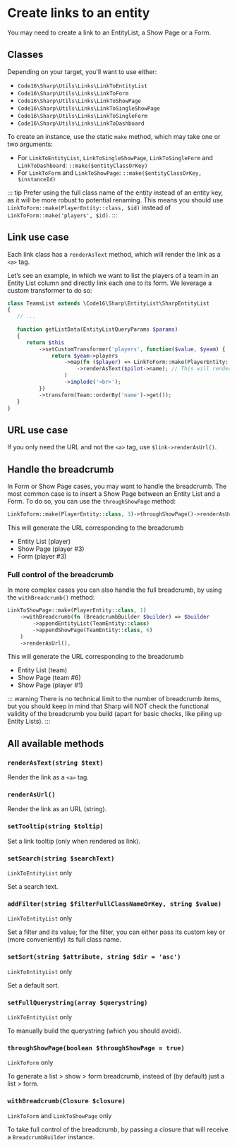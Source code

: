 # Create links to an entity

You may need to create a link to an EntityList, a Show Page or a Form.

## Classes
Depending on your target, you'll want to use either:

- `Code16\Sharp\Utils\Links\LinkToEntityList`
- `Code16\Sharp\Utils\Links\LinkToForm`
- `Code16\Sharp\Utils\Links\LinkToShowPage`
- `Code16\Sharp\Utils\Links\LinkToSingleShowPage`
- `Code16\Sharp\Utils\Links\LinkToSingleForm`
- `Code16\Sharp\Utils\Links\LinkToDashboard`

To create an instance, use the static `make` method, which may take one or two arguments:

- For `LinkToEntityList`, `LinkToSingleShowPage`, `LinkToSingleForm` and `LinkToDashboard`: `::make($entityClassOrKey)`
- For `LinkToForm` and `LinkToShowPage`: `::make($entityClassOrKey, $instanceId)`

::: tip
Prefer using the full class name of the entity instead of an entity key, as it will be more robust to potential renaming. This means you should use `LinkToForm::make(PlayerEntity::class, $id)` instead of `LinkToForm::make('players', $id)`.
:::

## Link use case

Each link class has a `renderAsText` method, which will render the link as a `<a>` tag.

Let’s see an example, in which we want to list the players of a team in an Entity List column and directly link each one to its form. We leverage a custom transformer to do so:

```php
class TeamsList extends \Code16\Sharp\EntityList\SharpEntityList 
{
   // ...
   
   function getListData(EntityListQueryParams $params)
   {
      return $this
          ->setCustomTransformer('players', function($value, $yeam) {
              return $yeam->players
                  ->map(fn ($player) => LinkToForm::make(PlayerEntity::class, $player->id)
                      ->renderAsText($pilot->name); // This will render a full <a...> tag
                  )
                  ->implode('<br>');
          })
          ->transform(Team::orderBy('name')->get());
   }
}
```

## URL use case

If you only need the URL and not the `<a>` tag, use `$link->renderAsUrl()`.

## Handle the breadcrumb

In Form or Show Page cases, you may want to handle the breadcrumb. The most common case is to insert a Show Page between an Entity List and a Form. To do so, you can use the `throughShowPage` method:

```php
LinkToForm::make(PlayerEntity::class, 3)->throughShowPage()->renderAsUrl();
```

This will generate the URL corresponding to the breadcrumb 
- Entity List (player) 
- Show Page (player #3) 
- Form (player #3)

### Full control of the breadcrumb

In more complex cases you can also handle the full breadcrumb, by using the `withBreadcrumb()` method:

```php
LinkToShowPage::make(PlayerEntity::class, 1)
    ->withBreadcrumb(fn (BreadcrumbBuilder $builder) => $builder
        ->appendEntityList(TeamEntity::class)
        ->appendShowPage(TeamEntity::class, 6)
    )
    ->renderAsUrl(),
```

This will generate the URL corresponding to the breadcrumb
- Entity List (team)
- Show Page (team #6)
- Show Page (player #1)

::: warning
There is no technical limit to the number of breadcrumb items, but you should keep in mind that Sharp will NOT check the functional validity of the breadcrumb you build (apart for basic checks, like piling up Entity Lists).
:::

## All available methods

### `renderAsText(string $text)`

Render the link as a `<a>` tag.

### `renderAsUrl()`

Render the link as an URL (string).

### `setTooltip(string $toltip)`

Set a link tooltip (only when rendered as link).

### `setSearch(string $searchText)`

`LinkToEntityList` only

Set a search text.

### `addFilter(string $filterFullClassNameOrKey, string $value)`

`LinkToEntityList` only

Set a filter and its value; for the filter, you can either pass its custom key or (more conveniently) its full class name.

### `setSort(string $attribute, string $dir = 'asc')`

`LinkToEntityList` only

Set a default sort.

### `setFullQuerystring(array $querystring)`

`LinkToEntityList` only

To manually build the querystring (which you should avoid).

### `throughShowPage(boolean $throughShowPage = true)`

`LinkToForm` only

To generate a list > show > form breadcrumb, instead of (by default) just a list > form.

### `withBreadcrumb(Closure $closure)`

`LinkToForm` and `LinkToShowPage` only

To take full control of the breadcrumb, by passing a closure that will receive a `BreadcrumbBuilder` instance.
